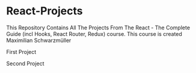 # React-Projects
This Repository Contains All The Projects From The React - The Complete Guide (incl Hooks, React Router, Redux) course.
This course is created Maximilian Schwarzmüller

First Project

Second Project
